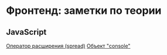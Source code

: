 # Фронтенд: заметки по теории
## JavaScript

[Оператор расширения (spread)](JavaScript/spread.md "spread")
[Объект "console"](JavaScript/console.md "console")